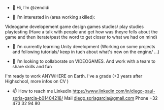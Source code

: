 - 👋 Hi, I’m @zendidi 

- 👀 I’m interested in (area working skilled):

Videogame developement
game design 
games studies/ play studies
playtesting (Have a talk with people and get how was theyre fells about the game and then iterate/past the word to get closer to what we had on mind)

- 🌱 I’m currently learning Unity development (Working on some projects and following tutorials/ keep in tuch about what's new on the engine/ ...)

- 💞️ I’m looking to collaborate on VIDEOGAMES. And work with a team to share skills and fun

I'm ready to work ANYWHERE on Earth.
I've a grade (+3 years after Highschool, more infos on CV ) 

- 📫 How to reach me 
LinkedIn https://www.linkedin.com/in/diego-paul-soria-garcia-b01404218/
Mail diego.soriagarcia@gmail.com
Phone +32 473 32 94 80

<!---
zendidi/zendidi is a ✨ special ✨ repository because its `README.md` (this file) appears on your GitHub profile.
You can click the Preview link to take a look at your changes.
--->
